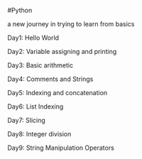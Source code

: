 #Python

a new journey in trying to learn from basics

Day1: Hello World

Day2: Variable assigning and printing

Day3: Basic arithmetic

Day4: Comments and Strings

Day5: Indexing and concatenation

Day6: List Indexing

Day7: Slicing

Day8: Integer division

Day9: String Manipulation Operators
